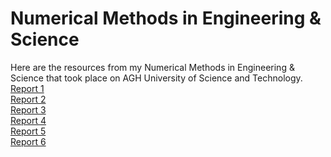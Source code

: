 # Numerical Methods in Engineering & Science
Here are the resources from my Numerical Methods in Engineering & Science that took place on AGH University of Science and Technology.  
<a href="https://github.com/LucasJezap/MOWNiT/blob/master/Report1.pdf"> Report 1  
<a href="https://github.com/LucasJezap/MOWNiT/blob/master/Report2.pdf"> Report 2  
<a href="https://github.com/LucasJezap/MOWNiT/blob/master/Report3.pdf"> Report 3  
<a href="https://github.com/LucasJezap/MOWNiT/blob/master/Report4.pdf"> Report 4  
<a href="https://github.com/LucasJezap/MOWNiT/blob/master/Report5.pdf"> Report 5  
<a href="https://github.com/LucasJezap/MOWNiT/blob/master/Report6.pdf"> Report 6  
